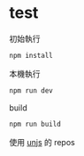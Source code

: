 # test

初始執行
```sh
npm install
```

本機執行
```sh
npm run dev
```

build
```sh
npm run build
```

使用 [unjs](https://github.com/unjs) 的 repos